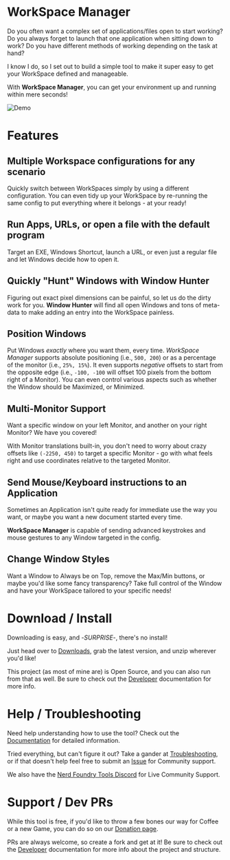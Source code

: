 # WorkSpace Manager

Do you often want a complex set of applications/files open to start working? Do you always forget to launch that one application when sitting down to work? Do you have different methods of working depending on the task at hand?

I know I do, so I set out to build a simple tool to make it super easy to get your WorkSpace defined and manageable.

With **WorkSpace Manager**, you can get your environment up and running within mere seconds!

![Demo](./assets/WindowManager_Demo.gif)

# Features

## Multiple Workspace configurations for any scenario

Quickly switch between WorkSpaces simply by using a different configuration. You can even tidy up your WorkSpace by re-running the same config to put everything where it belongs - at your ready!

## Run Apps, URLs, or open a file with the default program

Target an EXE, Windows Shortcut, launch a URL, or even just a regular file and let Windows decide how to open it.

## Quickly "Hunt" Windows with **Window Hunter**

Figuring out exact pixel dimensions can be painful, so let us do the dirty work for you. **Window Hunter** will find all open Windows and tons of meta-data to make adding an entry into the WorkSpace painless.

## Position Windows

Put Windows *exactly* where you want them, every time. *WorkSpace Manager* supports absolute positioning (i.e., `500, 200`) or as a percentage of the monitor (i.e., `25%, 15%`). It even supports *negative* offsets to start from the opposite edge (i.e., `-100, -100` will offset 100 pixels from the bottom right of a Monitor). You can even control various aspects such as whether the Window should be Maximized, or Minimized.

## Multi-Monitor Support

Want a specific window on your left Monitor, and another on your right Monitor? We have you covered! 

With Monitor translations built-in, you don't need to worry about crazy offsets like `(-2250, 450)` to target a specific Monitor - go with what feels right and use coordinates relative to the targeted Monitor.

## Send Mouse/Keyboard instructions to an Application

Sometimes an Application isn't quite ready for immediate use the way you want, or maybe you want a new document started every time.

**WorkSpace Manager** is capable of sending advanced keystrokes and mouse gestures to any Window targeted in the config.

## Change Window Styles

Want a Window to Always be on Top, remove the Max/Min buttons, or maybe you'd like some fancy transparency? Take full control of the Window and have your WorkSpace tailored to your specific needs!

# Download / Install

Downloading is easy, and -*SURPRISE*-, there's no install!

Just head over to [Downloads](../../downloads), grab the latest version, and unzip wherever you'd like!

This project (as most of mine are) is Open Source, and you can also run from that as well. Be sure to check out the [Developer](./docs/dev.md) documentation for more info.

# Help / Troubleshooting

Need help understanding how to use the tool? Check out the [Documentation](./docs/howto.md) for detailed information.

Tried everything, but can't figure it out? Take a gander at [Troubleshooting](./docs/troubleshooting.md), or if that doesn't help feel free to submit an [Issue](../../issues?status=new&status=open) for Community support.

We also have the [Nerd Foundry Tools Discord](http://rebrand.ly/nfgToolsDiscord) for Live Community Support.

# Support / Dev PRs

While this tool is free, if you'd like to throw a few bones our way for Coffee or a new Game, you can do so on our [Donation page](http://rebrand.ly/nfgDono).

PRs are always welcome, so create a fork and get at it! Be sure to check out the [Developer](./docs/dev.md) documentation for more info about the project and structure.